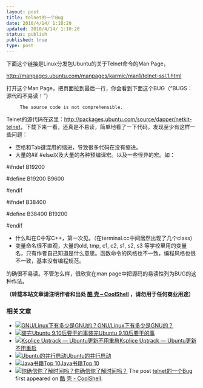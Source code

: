 ```yaml
---
layout: post
title: telnet的一个Bug
date: 2010/4/14/ 1:10:20
updated: 2010/4/14/ 1:10:20
status: publish
published: true
type: post
---
```


下面这个链接是Linux分发包Ubuntu的关于Telnet命令的Man Page，


<http://manpages.ubuntu.com/manpages/karmic/man1/telnet-ssl.1.html>


打开这个Man Page，把页面拉到最后一行，你会看到下面这个BUG（“BUGS：源代码不易读！”）



```
     The source code is not comprehensible.
```

Telnet的源代码在这里：<http://packages.ubuntu.com/source/dapper/netkit-telnet>，下载下来一看，还真是不易读，简单地看了一下代码，发现至少有这样一些问题：


* 空格和Tab键混用的缩进，导致很多代码在没有缩进。
* 大量的#if #else以及大量的各种预编译宏。以及一些怪异的宏。如：


#ifndef B19200  

#define B19200 B9600  

#endif


#ifndef B38400  

#define B38400 B19200  

#endif


* 什么叫在C中写C++，第一次见。（在terminal.cc中间居然出现了几个class）
* 变量命名很不直观，大量的old, tmp, c1, c2, s1, s2, s3 等学校里用的变量名，只有作者自己知道是什么意思。函数命令的风格也不一致，编程风格也很不一致，基本没有编程规范。


的确很不易读。不管怎么样，很欣赏在man page中把源码的易读性列为BUG的这种作法。



**（转载本站文章请注明作者和出处 [酷 壳 – CoolShell](https://coolshell.cn/) ，请勿用于任何商业用途）**



### 相关文章

* [![GNU/Linux下有多少是GNU的？](https://coolshell.cn/wp-content/uploads/2011/06/GNUTotalSplit-150x150.png)](https://coolshell.cn/articles/4826.html)[GNU/Linux下有多少是GNU的？](https://coolshell.cn/articles/4826.html)
* [![装完Ubuntu 9.10后要干的事](https://coolshell.cn/wp-content/plugins/wordpress-23-related-posts-plugin/static/thumbs/10.jpg)](https://coolshell.cn/articles/1644.html)[装完Ubuntu 9.10后要干的事](https://coolshell.cn/articles/1644.html)
* [![Ksplice Uptrack — Ubuntu更新不用重启](https://coolshell.cn/wp-content/plugins/wordpress-23-related-posts-plugin/static/thumbs/24.jpg)](https://coolshell.cn/articles/1097.html)[Ksplice Uptrack — Ubuntu更新不用重启](https://coolshell.cn/articles/1097.html)
* [![Ubuntu的并行启动](https://coolshell.cn/wp-content/plugins/wordpress-23-related-posts-plugin/static/thumbs/30.jpg)](https://coolshell.cn/articles/501.html)[Ubuntu的并行启动](https://coolshell.cn/articles/501.html)
* [![Java书籍Top 10](https://coolshell.cn/wp-content/uploads/2009/03/zcover-150x150.jpg)](https://coolshell.cn/articles/14.html)[Java书籍Top 10](https://coolshell.cn/articles/14.html)
* [![你确信你了解时间吗？](https://coolshell.cn/wp-content/uploads/2011/07/Time-changes-in-year-1927-for-China-–-ShanghaiS-150x150.png)](https://coolshell.cn/articles/5075.html)[你确信你了解时间吗？](https://coolshell.cn/articles/5075.html)
The post [telnet的一个Bug](https://coolshell.cn/articles/2352.html) first appeared on [酷 壳 - CoolShell](https://coolshell.cn).